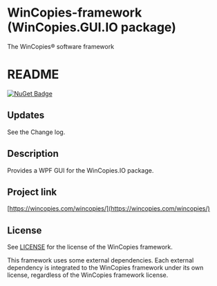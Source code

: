﻿WinCopies-framework (WinCopies.GUI.IO package)
==============================================

The WinCopies® software framework

README
======

[![NuGet Badge](https://buildstats.info/nuget/WinCopies.GUI.IO)](https://www.nuget.org/packages/WinCopies.GUI.IO/)

Updates
-------

See the Change log.

Description
-----------

Provides a WPF GUI for the WinCopies.IO package.

Project link
------------

[https://wincopies.com/wincopies/](https://wincopies.com/wincopies/)

License
-------

See [LICENSE](https://github.com/pierresprim/WinCopies-framework/blob/master/LICENSE) for the license of the WinCopies framework.

This framework uses some external dependencies. Each external dependency is integrated to the WinCopies framework under its own license, regardless of the WinCopies framework license.
